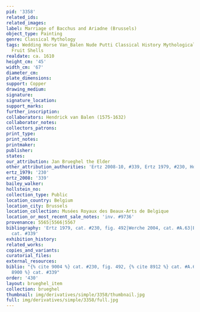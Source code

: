 ```yaml
---
pid: '3358'
related_ids: 
related_images: 
label: Marriage of Bacchus and Ariadne (Brussels)
object_type: Painting
genre: Classical Mythology
tags: Wedding Horse Van_Balen Nude Putti Classical History Mythological Flowers Food
  Fruit Shells
realdate: ca. 1610
height_cm: '45'
width_cm: '67'
diameter_cm: 
plate_dimensions: 
support: Copper
drawing_medium: 
signature: 
signature_location: 
support_marks: 
further_inscription: 
collaborators: Hendrick van Balen (1575-1632)
collaborator_notes: 
collectors_patrons: 
print_type: 
print_notes: 
printmaker: 
publisher: 
states: 
our_attribution: Jan Brueghel the Elder
other_attribution_authorities: 'Ertz 2008-10, #339, Ertz 1979, #230, Honig database'
ertz_1979: '230'
ertz_2008: '339'
bailey_walker: 
hollstein_no: 
collection_type: Public
location_country: Belgium
location_city: Brussels
location_collection: Musées Royaux des Beaux-Arts de Belgique
location_or_most_recent_sale_notes: 'inv. #9736'
provenance: 5565|5566|5567
bibliography: 'Ertz 1979, cat. #230, fig. 492|Werche 2004, cat. #A.63|Ertz 2008-10,
  cat. #339'
exhibition_history: 
related_works: 
copies_and_variants: 
curatorial_files: 
external_resources: 
biblio: "{% cite 9004 %} cat. #230, fig. 492, {% cite 8912 %} cat. #A.63, {% cite
  8900 %} cat. #339"
order: '430'
layout: brueghel_item
collection: brueghel
thumbnail: img/derivatives/simple/3358/thumbnail.jpg
full: img/derivatives/simple/3358/full.jpg
---
```

